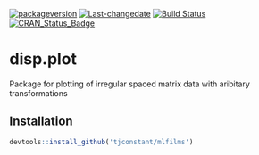 [![packageversion](https://img.shields.io/badge/Package%20version-0.1.1-lightgrey.svg)](commits/master) [![Last-changedate](https://img.shields.io/badge/last%20change-2017--03--21-lightgrey.svg)](/commits/master) [![Build Status](https://travis-ci.org/tjconstant/disp.plot.svg?branch=master)](https://travis-ci.org/tjconstant/disp.plot) [![CRAN\_Status\_Badge](http://www.r-pkg.org/badges/version/disp.plot)](https://cran.r-project.org/package=disp.plot)

disp.plot
=========

Package for plotting of irregular spaced matrix data with aribitary transformations

Installation
------------

``` r
devtools::install_github('tjconstant/mlfilms')
```
